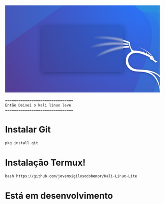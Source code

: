 ![Kali Linux](boot/grub/themes/kali/grub-16x9.png)
 
 
 ```
===============================
 Então Deixei o kali linux leve 
===============================
```



# Instalar Git 

```
pkg install git 
```




# Instalação Termux!


```
bash https://github.com/jovemsigilosodobembr/Kali-Linux-Lite
```

# Está em desenvolvimento
